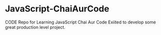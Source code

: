 # JavaScript-ChaiAurCode
CODE Repo for Learning JavaScript Chai Aur Code 
Exiited to develop some great production level project.
